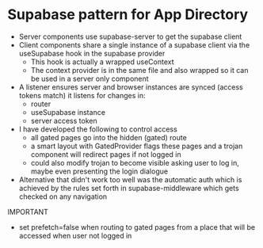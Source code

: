 # Supabase pattern for App Directory
* Server components use supabase-server to get the supabase client
* Client components share a single instance of a supabase client via the 
useSupabase hook in the supabase provider
  * This hook is actually a wrapped useContext
  * The context provider is in the same file and also wrapped so it can be used in a server only component
* A listener ensures server and browser instances are synced (access tokens match) it listens for changes in:
  * router
  * useSupabase instance
  * server access token
* I have developed the following to control access
  * all gated pages go into the hidden (gated) route
  * a smart layout with GatedProvider flags these pages and a trojan component will redirect pages if not logged in
  * could also modify trojan to become visible asking user to log in, maybe even presenting the login dialogue
* Alternative that didn't work too well was the automatic auth which is achieved by the rules set forth in supabase-middleware which gets checked on any navigation

IMPORTANT
* set prefetch=false when routing to gated pages from a place that will be accessed when user not logged in 